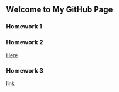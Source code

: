 ## Welcome to My GitHub Page

### Homework 1
### Homework 2

[Here](https://github.com/ETM-58D/spring22-okansayar/blob/gh-pages/HomeWork1%20(OS).R)

### Homework 3


[link](https://moodle.boun.edu.tr/login/)
